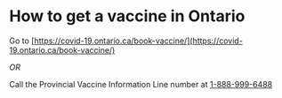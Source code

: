 # How to get a vaccine in Ontario

Go to [https://covid-19.ontario.ca/book-vaccine/](https://covid-19.ontario.ca/book-vaccine/)

*OR*

Call the Provincial Vaccine Information Line number at [1-888-999-6488](tel:18889996488)
